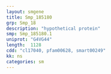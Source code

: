 ```yaml
---
layout: smgene
title: Smp_185180
grp: Smp_18
description: "hypothetical protein"
smp: Smp_185180.1
uniprot: "G4VG44"
length:  1128
cdd: "cl17040, pfam00628, smart00249"
kk: ns
categories: sm
---
```


